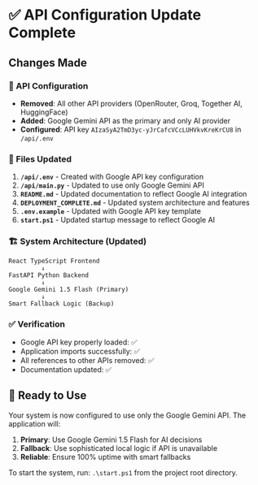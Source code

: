 # ✅ API Configuration Update Complete

## Changes Made

### 🔑 API Configuration
- **Removed**: All other API providers (OpenRouter, Groq, Together AI, HuggingFace)
- **Added**: Google Gemini API as the primary and only AI provider
- **Configured**: API key `AIzaSyA2TmD3yc-yJrCafcVCcLUHVkvKreKrCU8` in `/api/.env`

### 📝 Files Updated

1. **`/api/.env`** - Created with Google API key configuration
2. **`/api/main.py`** - Updated to use only Google Gemini API
3. **`README.md`** - Updated documentation to reflect Google AI integration
4. **`DEPLOYMENT_COMPLETE.md`** - Updated system architecture and features
5. **`.env.example`** - Updated with Google API key template
6. **`start.ps1`** - Updated startup message to reflect Google AI

### 🏗️ System Architecture (Updated)

```
React TypeScript Frontend
         ↓
FastAPI Python Backend  
         ↓
Google Gemini 1.5 Flash (Primary)
         ↓
Smart Fallback Logic (Backup)
```

### ✅ Verification
- Google API key properly loaded: ✅
- Application imports successfully: ✅
- All references to other APIs removed: ✅
- Documentation updated: ✅

## 🚀 Ready to Use

Your system is now configured to use only the Google Gemini API. The application will:

1. **Primary**: Use Google Gemini 1.5 Flash for AI decisions
2. **Fallback**: Use sophisticated local logic if API is unavailable
3. **Reliable**: Ensure 100% uptime with smart fallbacks

To start the system, run: `.\start.ps1` from the project root directory.
